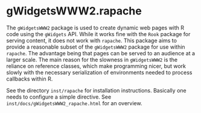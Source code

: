 gWidgetsWWW2.rapache
====================

The `gWidgetsWWW2` package is used to create dynamic web pages with R code using
the `gWidgets` API. While it works fine with the `Rook` package for serving content,
it does not work with `rapache`. This package aims to provide a reasonable subset
of the `gWidgetsWWW2` package for use within `rapache`. The advantage being that
pages can be served to an audience at a larger scale. The main reason for the slowness in `gWidgetsWWW2` is the reliance on reference classes, which make programming nicer, but work slowly with the necessary serialization of environments needed to process callbacks within R.


See the directory `inst/rapache` for installation instructions. Basically one needs to configure a simple directive. See `inst/docs/gWidgetsWWW2_rapache.html` for an overview.
